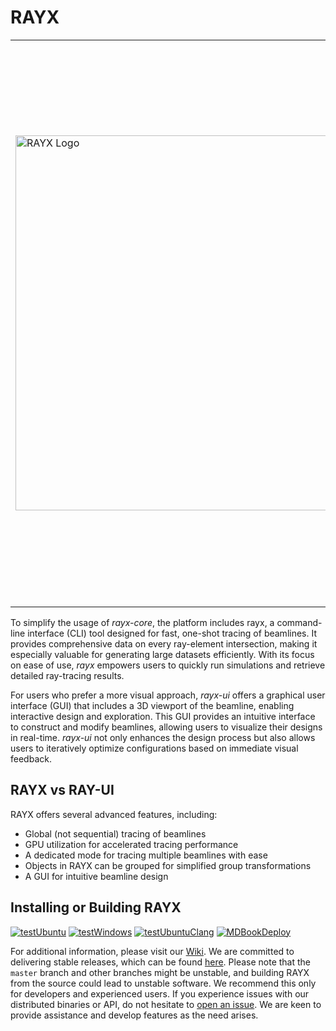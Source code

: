 # RAYX

<table>
  <tr>
    <td>
      <img src="https://github.com/user-attachments/assets/d12229b0-7820-475f-8f02-6b2f253c5081" alt="RAYX Logo" width="600">
    </td>
    <td>
      <strong>RAYX</strong> is a powerful, multi-component simulation platform designed to streamline the design and optimization of beamlines in synchrotron light source facilities. At the core of the platform is <i>rayx-core</i>, a high-performance library that delivers precise light tracing capabilities on both CPUs and GPUs. This core library ensures that users can achieve detailed and accurate simulations at high speeds, making it an ideal solution for complex beamline designs.
    </td>
  </tr>
</table>

To simplify the usage of _rayx-core_, the platform includes rayx, a command-line interface (CLI) tool designed for fast, one-shot tracing of beamlines. It provides comprehensive data on every ray-element intersection, making it especially valuable for generating large datasets efficiently. With its focus on ease of use, _rayx_ empowers users to quickly run simulations and retrieve detailed ray-tracing results.

For users who prefer a more visual approach, _rayx-ui_ offers a graphical user interface (GUI) that includes a 3D viewport of the beamline, enabling interactive design and exploration. This GUI provides an intuitive interface to construct and modify beamlines, allowing users to visualize their designs in real-time. _rayx-ui_ not only enhances the design process but also allows users to iteratively optimize configurations based on immediate visual feedback.

## RAYX vs RAY-UI

RAYX offers several advanced features, including:
- Global (not sequential) tracing of beamlines
- GPU utilization for accelerated tracing performance
- A dedicated mode for tracing multiple beamlines with ease
- Objects in RAYX can be grouped for simplified group transformations
- A GUI for intuitive beamline design

## Installing or Building RAYX

[![testUbuntu](https://github.com/hz-b/rayx/actions/workflows/testUbuntu.yml/badge.svg?branch=master)](https://github.com/hz-b/rayx/actions/workflows/testUbuntu.yml) [![testWindows](https://github.com/hz-b/rayx/actions/workflows/testWindows.yml/badge.svg?branch=master)](https://github.com/hz-b/rayx/actions/workflows/testWindows.yml) [![testUbuntuClang](https://github.com/hz-b/rayx/actions/workflows/testUbuntuClang.yml/badge.svg?branch=master)](https://github.com/hz-b/rayx/actions/workflows/testUbuntuClang.yml) [![MDBookDeploy](https://github.com/hz-b/rayx/actions/workflows/mdBookDeploy.yml/badge.svg)](https://github.com/hz-b/rayx/actions/workflows/mdBookDeploy.yml)

For additional information, please visit our [Wiki](https://hz-b.github.io/rayx/). We are committed to delivering stable releases, which can be found [here](https://github.com/hz-b/rayx/releases). Please note that the `master` branch and other branches might be unstable, and building RAYX from the source could lead to unstable software. We recommend this only for developers and experienced users. If you experience issues with our distributed binaries or API, do not hesitate to [open an issue](https://github.com/hz-b/rayx/issues/new/choose). We are keen to provide assistance and develop features as the need arises.
